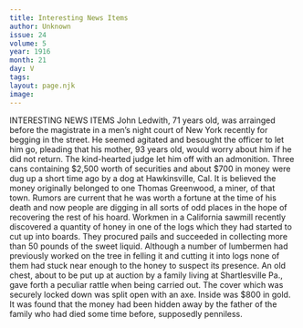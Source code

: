 ```yaml
---
title: Interesting News Items
author: Unknown
issue: 24
volume: 5
year: 1916
month: 21
day: V
tags:
layout: page.njk
image:
---
```

INTERESTING NEWS ITEMS      John Ledwith, 71 years old, was arrainged before the magistrate in a men’s night court of New York recently for begging in the street. He seemed agitated and besought the officer to let him go, pleading that his mother, 93 years old, would worry about him if he did not return. The kind-hearted judge let him off with an admonition.       Three cans containing $2,500 worth of securities and about $700 in money were dug up a short time ago by a dog at Hawkinsville, Cal. It is believed the money originally belonged to one Thomas Greenwood, a miner, of that town. Rumors are current that he was worth a fortune at the time of his death and now people are digging in all sorts of odd places in the hope of recovering the rest of his hoard.       Workmen in a California sawmill recently discovered a quantity of honey in one of the logs which they had started to cut up into boards. They procured pails and succeeded in collecting more than 50 pounds of the sweet liquid. Although a number of lumbermen had previously worked on the tree in felling it and cutting it into logs none of them had stuck near enough to the honey to suspect its presence.       An old chest, about to be put up at auction by a family living at Shartlesville Pa., gave forth a peculiar rattle when being carried out. The cover which was securely locked down was split open with an axe. Inside was $800 in gold. It was found that the money had been hidden away by the father of the family who had died some time before, supposedly penniless.    




